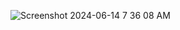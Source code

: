 ![Screenshot 2024-06-14 7 36 08 AM](https://github.com/user-attachments/assets/d9858d15-3d04-4ac4-b5de-52339f08d2eb)
